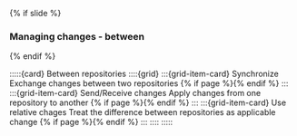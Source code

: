 {% if slide %}
### Managing changes - between
{% endif %}

:::::{card} Between repositories
::::{grid}
:::{grid-item-card} Synchronize
Exchange changes between two repositories
{% if page %}{% endif %}
:::
:::{grid-item-card} Send/Receive changes
Apply changes from one repository to another
{% if page %}{% endif %}
:::
:::{grid-item-card} Use relative chages
Treat the difference between repositories as applicable change
{% if page %}{% endif %}
:::
::::
:::::

